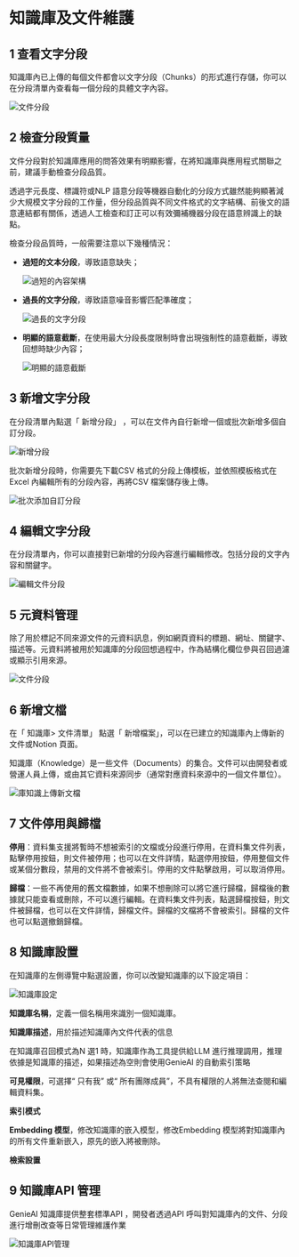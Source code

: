 # 知識庫及文件維護
## 1 查看文字分段
知識庫內已上傳的每個文件都會以文字分段（Chunks）的形式進行存儲，你可以在分段清單內查看每一個分段的具體文字內容。

![文件分段](/知識庫/images/文件分段.png)

## 2 檢查分段質量
文件分段對於知識庫應用的問答效果有明顯影響，在將知識庫與應用程式關聯之前，建議手動檢查分段品質。

透過字元長度、標識符或NLP 語意分段等機器自動化的分段方式雖然能夠顯著減少大規模文字分段的工作量，但分段品質與不同文件格式的文字結構、前後文的語意連結都有關係，透過人工檢查和訂正可以有效彌補機器分段在語意辨識上的缺點。

檢查分段品質時，一般需要注意以下幾種情況：
- **過短的文本分段**，導致語意缺失；

    ![過短的內容架構](/知識庫/images/過短的內容架構.png)

- **過長的文字分段**，導致語意噪音影響匹配準確度；

    ![過長的文字分段](/知識庫/images/過長的文字分段.png)

- **明顯的語意截斷**，在使用最大分段長度限制時會出現強制性的語意截斷，導致回想時缺少內容；
    
    ![明顯的語意截斷](/知識庫/images/明顯的語意截斷.png)

## 3 新增文字分段
在分段清單內點選「 新增分段」 ，可以在文件內自行新增一個或批次新增多個自訂分段。

![新增分段](/知識庫/images/新增分段.png)

批次新增分段時，你需要先下載CSV 格式的分段上傳模板，並依照模板格式在Excel 內編輯所有的分段內容，再將CSV 檔案儲存後上傳。

![批次添加自訂分段](/知識庫/images/批次添加自訂分段.png)

## 4 編輯文字分段
在分段清單內，你可以直接對已新增的分段內容進行編輯修改。包括分段的文字內容和關鍵字。

![編輯文件分段](/知識庫/images/編輯文件分段.png)

## 5 元資料管理
除了用於標記不同來源文件的元資料訊息，例如網頁資料的標題、網址、關鍵字、描述等。元資料將被用於知識庫的分段回想過程中，作為結構化欄位參與召回過濾或顯示引用來源。

![文件分段](/知識庫/images/文件分段.png)

## 6 新增文檔
在「 知識庫> 文件清單」 點選「 新增檔案」，可以在已建立的知識庫內上傳新的文件或Notion 頁面。

知識庫（Knowledge）是一些文件（Documents）的集合。文件可以由開發者或營運人員上傳，或由其它資料來源同步（通常對應資料來源中的一個文件單位）。

![庫知識上傳新文檔](/知識庫/images/庫知識上傳新文檔.png)

## 7 文件停用與歸檔
**停用**：資料集支援將暫時不想被索引的文檔或分段進行停用，在資料集文件列表，點擊停用按鈕，則文件被停用；也可以在文件詳情，點選停用按鈕，停用整個文件或某個分數段，禁用的文件將不會被索引。停用的文件點擊啟用，可以取消停用。

**歸檔**：一些不再使用的舊文檔數據，如果不想刪除可以將它進行歸檔，歸檔後的數據就只能查看或刪除，不可以進行編輯。在資料集文件列表，點選歸檔按鈕，則文件被歸檔，也可以在文件詳情，歸檔文件。歸檔的文檔將不會被索引。歸檔的文件也可以點選撤銷歸檔。

## 8 知識庫設置
在知識庫的左側導覽中點選設置，你可以改變知識庫的以下設定項目：

![知識庫設定](/知識庫/images/知識庫設定.png)

**知識庫名稱**，定義一個名稱用來識別一個知識庫。

**知識庫描述**，用於描述知識庫內文件代表的信息

在知識庫召回模式為N 選1 時，知識庫作為工具提供給LLM 進行推理調用，推理依據是知識庫的描述，如果描述為空則會使用GenieAI 的自動索引策略

**可見權限**，可選擇“ 只有我” 或“ 所有團隊成員”，不具有權限的人將無法查閱和編輯資料集。

**索引模式**

**Embedding 模型**，修改知識庫的嵌入模型，修改Embedding 模型將對知識庫內的所有文件重新嵌入，原先的嵌入將被刪除。

**檢索設置**

## 9 知識庫API 管理
GenieAI 知識庫提供整套標準API ，開發者透過API 呼叫對知識庫內的文件、分段進行增刪改查等日常管理維護作業

![知識庫API管理](/知識庫/images/知識庫API管理.png)